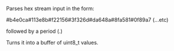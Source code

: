 Parses hex stream input in the form:

#b4e0ca#113e8b#f22156#3f326d#da648a#8fa581#0f89a7 (...etc)

followed by a period (.)

Turns it into a buffer of uint8_t values.
